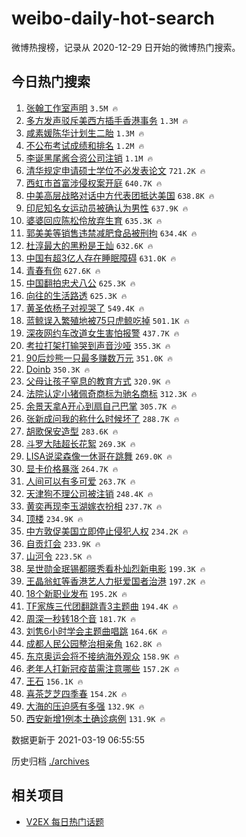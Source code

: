 # weibo-daily-hot-search

微博热搜榜，记录从 2020-12-29 日开始的微博热门搜索。

## 今日热门搜索

<!-- BEGIN -->

1. [张翰工作室声明](https://s.weibo.com/weibo?q=%23%E5%BC%A0%E7%BF%B0%E5%B7%A5%E4%BD%9C%E5%AE%A4%E5%A3%B0%E6%98%8E%23&Refer=top) `3.5M 🔥`
1. [多方发声驳斥美西方插手香港事务](https://s.weibo.com/weibo?q=%23%E5%A4%9A%E6%96%B9%E5%8F%91%E5%A3%B0%E9%A9%B3%E6%96%A5%E7%BE%8E%E8%A5%BF%E6%96%B9%E6%8F%92%E6%89%8B%E9%A6%99%E6%B8%AF%E4%BA%8B%E5%8A%A1%23&Refer=top) `1.3M 🔥`
1. [咸素媛陈华计划生二胎](https://s.weibo.com/weibo?q=%E5%92%B8%E7%B4%A0%E5%AA%9B%E9%99%88%E5%8D%8E%E8%AE%A1%E5%88%92%E7%94%9F%E4%BA%8C%E8%83%8E&Refer=top) `1.3M 🔥`
1. [不公布考试成绩和排名](https://s.weibo.com/weibo?q=%23%E4%B8%8D%E5%85%AC%E5%B8%83%E8%80%83%E8%AF%95%E6%88%90%E7%BB%A9%E5%92%8C%E6%8E%92%E5%90%8D%23&Refer=top) `1.2M 🔥`
1. [李诞黑尾酱合资公司注销](https://s.weibo.com/weibo?q=%E6%9D%8E%E8%AF%9E%E9%BB%91%E5%B0%BE%E9%85%B1%E5%90%88%E8%B5%84%E5%85%AC%E5%8F%B8%E6%B3%A8%E9%94%80&Refer=top) `1.1M 🔥`
1. [清华规定申请硕士学位不必发表论文](https://s.weibo.com/weibo?q=%23%E6%B8%85%E5%8D%8E%E8%A7%84%E5%AE%9A%E7%94%B3%E8%AF%B7%E7%A1%95%E5%A3%AB%E5%AD%A6%E4%BD%8D%E4%B8%8D%E5%BF%85%E5%8F%91%E8%A1%A8%E8%AE%BA%E6%96%87%23&Refer=top) `721.2K 🔥`
1. [西虹市首富涉侵权案开庭](https://s.weibo.com/weibo?q=%23%E8%A5%BF%E8%99%B9%E5%B8%82%E9%A6%96%E5%AF%8C%E6%B6%89%E4%BE%B5%E6%9D%83%E6%A1%88%E5%BC%80%E5%BA%AD%23&Refer=top) `640.7K 🔥`
1. [中美高层战略对话中方代表团抵达美国](https://s.weibo.com/weibo?q=%23%E4%B8%AD%E7%BE%8E%E9%AB%98%E5%B1%82%E6%88%98%E7%95%A5%E5%AF%B9%E8%AF%9D%E4%B8%AD%E6%96%B9%E4%BB%A3%E8%A1%A8%E5%9B%A2%E6%8A%B5%E8%BE%BE%E7%BE%8E%E5%9B%BD%23&Refer=top) `638.8K 🔥`
1. [印尼知名女运动员被确认为男性](https://s.weibo.com/weibo?q=%E5%8D%B0%E5%B0%BC%E7%9F%A5%E5%90%8D%E5%A5%B3%E8%BF%90%E5%8A%A8%E5%91%98%E8%A2%AB%E7%A1%AE%E8%AE%A4%E4%B8%BA%E7%94%B7%E6%80%A7&Refer=top) `637.9K 🔥`
1. [婆婆回应陈松伶放弃生育](https://s.weibo.com/weibo?q=%23%E5%A9%86%E5%A9%86%E5%9B%9E%E5%BA%94%E9%99%88%E6%9D%BE%E4%BC%B6%E6%94%BE%E5%BC%83%E7%94%9F%E8%82%B2%23&Refer=top) `635.3K 🔥`
1. [郭美美等销售违禁减肥食品被刑拘](https://s.weibo.com/weibo?q=%23%E9%83%AD%E7%BE%8E%E7%BE%8E%E7%AD%89%E9%94%80%E5%94%AE%E8%BF%9D%E7%A6%81%E5%87%8F%E8%82%A5%E9%A3%9F%E5%93%81%E8%A2%AB%E5%88%91%E6%8B%98%23&Refer=top) `634.4K 🔥`
1. [杜淳最大的黑粉是王灿](https://s.weibo.com/weibo?q=%23%E6%9D%9C%E6%B7%B3%E6%9C%80%E5%A4%A7%E7%9A%84%E9%BB%91%E7%B2%89%E6%98%AF%E7%8E%8B%E7%81%BF%23&Refer=top) `632.6K 🔥`
1. [中国有超3亿人存在睡眠障碍](https://s.weibo.com/weibo?q=%23%E4%B8%AD%E5%9B%BD%E6%9C%89%E8%B6%853%E4%BA%BF%E4%BA%BA%E5%AD%98%E5%9C%A8%E7%9D%A1%E7%9C%A0%E9%9A%9C%E7%A2%8D%23&Refer=top) `631.0K 🔥`
1. [青春有你](https://s.weibo.com/weibo?q=%E9%9D%92%E6%98%A5%E6%9C%89%E4%BD%A0&Refer=top) `627.6K 🔥`
1. [中国翻拍忠犬八公](https://s.weibo.com/weibo?q=%23%E4%B8%AD%E5%9B%BD%E7%BF%BB%E6%8B%8D%E5%BF%A0%E7%8A%AC%E5%85%AB%E5%85%AC%23&Refer=top) `625.3K 🔥`
1. [向往的生活路透](https://s.weibo.com/weibo?q=%23%E5%90%91%E5%BE%80%E7%9A%84%E7%94%9F%E6%B4%BB%E8%B7%AF%E9%80%8F%23&Refer=top) `625.3K 🔥`
1. [黄圣依杨子对视哭了](https://s.weibo.com/weibo?q=%23%E9%BB%84%E5%9C%A3%E4%BE%9D%E6%9D%A8%E5%AD%90%E5%AF%B9%E8%A7%86%E5%93%AD%E4%BA%86%23&Refer=top) `549.4K 🔥`
1. [蓝鲸误入繁殖地被75只虎鲸吃掉](https://s.weibo.com/weibo?q=%23%E8%93%9D%E9%B2%B8%E8%AF%AF%E5%85%A5%E7%B9%81%E6%AE%96%E5%9C%B0%E8%A2%AB75%E5%8F%AA%E8%99%8E%E9%B2%B8%E5%90%83%E6%8E%89%23&Refer=top) `501.1K 🔥`
1. [深夜网约车改道女生害怕报警](https://s.weibo.com/weibo?q=%23%E6%B7%B1%E5%A4%9C%E7%BD%91%E7%BA%A6%E8%BD%A6%E6%94%B9%E9%81%93%E5%A5%B3%E7%94%9F%E5%AE%B3%E6%80%95%E6%8A%A5%E8%AD%A6%23&Refer=top) `437.7K 🔥`
1. [考拉打架打输哭到声音沙哑](https://s.weibo.com/weibo?q=%23%E8%80%83%E6%8B%89%E6%89%93%E6%9E%B6%E6%89%93%E8%BE%93%E5%93%AD%E5%88%B0%E5%A3%B0%E9%9F%B3%E6%B2%99%E5%93%91%23&Refer=top) `355.3K 🔥`
1. [90后炒熊一只最多赚数万元](https://s.weibo.com/weibo?q=90%E5%90%8E%E7%82%92%E7%86%8A%E4%B8%80%E5%8F%AA%E6%9C%80%E5%A4%9A%E8%B5%9A%E6%95%B0%E4%B8%87%E5%85%83&Refer=top) `351.0K 🔥`
1. [Doinb](https://s.weibo.com/weibo?q=Doinb&Refer=top) `350.3K 🔥`
1. [父母让孩子窒息的教育方式](https://s.weibo.com/weibo?q=%E7%88%B6%E6%AF%8D%E8%AE%A9%E5%AD%A9%E5%AD%90%E7%AA%92%E6%81%AF%E7%9A%84%E6%95%99%E8%82%B2%E6%96%B9%E5%BC%8F&Refer=top) `320.9K 🔥`
1. [法院认定小猪佩奇商标为驰名商标](https://s.weibo.com/weibo?q=%E6%B3%95%E9%99%A2%E8%AE%A4%E5%AE%9A%E5%B0%8F%E7%8C%AA%E4%BD%A9%E5%A5%87%E5%95%86%E6%A0%87%E4%B8%BA%E9%A9%B0%E5%90%8D%E5%95%86%E6%A0%87&Refer=top) `312.3K 🔥`
1. [余景天拿A开心到扇自己巴掌](https://s.weibo.com/weibo?q=%E4%BD%99%E6%99%AF%E5%A4%A9%E6%8B%BFA%E5%BC%80%E5%BF%83%E5%88%B0%E6%89%87%E8%87%AA%E5%B7%B1%E5%B7%B4%E6%8E%8C&Refer=top) `305.7K 🔥`
1. [张新成问我的称什么时候坏了](https://s.weibo.com/weibo?q=%23%E5%BC%A0%E6%96%B0%E6%88%90%E9%97%AE%E6%88%91%E7%9A%84%E7%A7%B0%E4%BB%80%E4%B9%88%E6%97%B6%E5%80%99%E5%9D%8F%E4%BA%86%23&Refer=top) `288.7K 🔥`
1. [胡歌保安造型](https://s.weibo.com/weibo?q=%23%E8%83%A1%E6%AD%8C%E4%BF%9D%E5%AE%89%E9%80%A0%E5%9E%8B%23&Refer=top) `283.6K 🔥`
1. [斗罗大陆超长花絮](https://s.weibo.com/weibo?q=%23%E6%96%97%E7%BD%97%E5%A4%A7%E9%99%86%E8%B6%85%E9%95%BF%E8%8A%B1%E7%B5%AE%23&Refer=top) `269.3K 🔥`
1. [LISA说梁森像一休哥在跳舞](https://s.weibo.com/weibo?q=%23LISA%E8%AF%B4%E6%A2%81%E6%A3%AE%E5%83%8F%E4%B8%80%E4%BC%91%E5%93%A5%E5%9C%A8%E8%B7%B3%E8%88%9E%23&Refer=top) `269.0K 🔥`
1. [显卡价格暴涨](https://s.weibo.com/weibo?q=%E6%98%BE%E5%8D%A1%E4%BB%B7%E6%A0%BC%E6%9A%B4%E6%B6%A8&Refer=top) `264.7K 🔥`
1. [人间可以有多可爱](https://s.weibo.com/weibo?q=%23%E4%BA%BA%E9%97%B4%E5%8F%AF%E4%BB%A5%E6%9C%89%E5%A4%9A%E5%8F%AF%E7%88%B1%23&Refer=top) `263.7K 🔥`
1. [天津狗不理公司被注销](https://s.weibo.com/weibo?q=%23%E5%A4%A9%E6%B4%A5%E7%8B%97%E4%B8%8D%E7%90%86%E5%85%AC%E5%8F%B8%E8%A2%AB%E6%B3%A8%E9%94%80%23&Refer=top) `248.4K 🔥`
1. [黄奕再现李玉湖嫁衣扮相](https://s.weibo.com/weibo?q=%23%E9%BB%84%E5%A5%95%E5%86%8D%E7%8E%B0%E6%9D%8E%E7%8E%89%E6%B9%96%E5%AB%81%E8%A1%A3%E6%89%AE%E7%9B%B8%23&Refer=top) `237.7K 🔥`
1. [顶楼](https://s.weibo.com/weibo?q=%E9%A1%B6%E6%A5%BC&Refer=top) `234.9K 🔥`
1. [中方敦促美国立即停止侵犯人权](https://s.weibo.com/weibo?q=%E4%B8%AD%E6%96%B9%E6%95%A6%E4%BF%83%E7%BE%8E%E5%9B%BD%E7%AB%8B%E5%8D%B3%E5%81%9C%E6%AD%A2%E4%BE%B5%E7%8A%AF%E4%BA%BA%E6%9D%83&Refer=top) `234.2K 🔥`
1. [自贡灯会](https://s.weibo.com/weibo?q=%E8%87%AA%E8%B4%A1%E7%81%AF%E4%BC%9A&Refer=top) `233.9K 🔥`
1. [山河令](https://s.weibo.com/weibo?q=%E5%B1%B1%E6%B2%B3%E4%BB%A4&Refer=top) `223.5K 🔥`
1. [吴世勋金珉锡都暻秀看朴灿烈新电影](https://s.weibo.com/weibo?q=%23%E5%90%B4%E4%B8%96%E5%8B%8B%E9%87%91%E7%8F%89%E9%94%A1%E9%83%BD%E6%9A%BB%E7%A7%80%E7%9C%8B%E6%9C%B4%E7%81%BF%E7%83%88%E6%96%B0%E7%94%B5%E5%BD%B1%23&Refer=top) `199.3K 🔥`
1. [王晶翁虹等香港艺人力挺爱国者治港](https://s.weibo.com/weibo?q=%23%E7%8E%8B%E6%99%B6%E7%BF%81%E8%99%B9%E7%AD%89%E9%A6%99%E6%B8%AF%E8%89%BA%E4%BA%BA%E5%8A%9B%E6%8C%BA%E7%88%B1%E5%9B%BD%E8%80%85%E6%B2%BB%E6%B8%AF%23&Refer=top) `197.2K 🔥`
1. [18个新职业发布](https://s.weibo.com/weibo?q=%2318%E4%B8%AA%E6%96%B0%E8%81%8C%E4%B8%9A%E5%8F%91%E5%B8%83%23&Refer=top) `195.2K 🔥`
1. [TF家族三代团翻跳青3主题曲](https://s.weibo.com/weibo?q=%23TF%E5%AE%B6%E6%97%8F%E4%B8%89%E4%BB%A3%E5%9B%A2%E7%BF%BB%E8%B7%B3%E9%9D%923%E4%B8%BB%E9%A2%98%E6%9B%B2%23&Refer=top) `194.4K 🔥`
1. [周深一秒转18个音](https://s.weibo.com/weibo?q=%23%E5%91%A8%E6%B7%B1%E4%B8%80%E7%A7%92%E8%BD%AC18%E4%B8%AA%E9%9F%B3%23&Refer=top) `181.7K 🔥`
1. [刘隽6小时学会主题曲唱跳](https://s.weibo.com/weibo?q=%23%E5%88%98%E9%9A%BD6%E5%B0%8F%E6%97%B6%E5%AD%A6%E4%BC%9A%E4%B8%BB%E9%A2%98%E6%9B%B2%E5%94%B1%E8%B7%B3%23&Refer=top) `164.6K 🔥`
1. [成都人民公园整治相亲角](https://s.weibo.com/weibo?q=%23%E6%88%90%E9%83%BD%E4%BA%BA%E6%B0%91%E5%85%AC%E5%9B%AD%E6%95%B4%E6%B2%BB%E7%9B%B8%E4%BA%B2%E8%A7%92%23&Refer=top) `162.8K 🔥`
1. [东京奥运会将不接纳海外观众](https://s.weibo.com/weibo?q=%23%E4%B8%9C%E4%BA%AC%E5%A5%A5%E8%BF%90%E4%BC%9A%E5%B0%86%E4%B8%8D%E6%8E%A5%E7%BA%B3%E6%B5%B7%E5%A4%96%E8%A7%82%E4%BC%97%23&Refer=top) `158.9K 🔥`
1. [老年人打新冠疫苗需注意哪些](https://s.weibo.com/weibo?q=%23%E8%80%81%E5%B9%B4%E4%BA%BA%E6%89%93%E6%96%B0%E5%86%A0%E7%96%AB%E8%8B%97%E9%9C%80%E6%B3%A8%E6%84%8F%E5%93%AA%E4%BA%9B%23&Refer=top) `157.2K 🔥`
1. [王石](https://s.weibo.com/weibo?q=%E7%8E%8B%E7%9F%B3&Refer=top) `156.1K 🔥`
1. [喜茶芝芝四季春](https://s.weibo.com/weibo?q=%23%E5%96%9C%E8%8C%B6%E8%8A%9D%E8%8A%9D%E5%9B%9B%E5%AD%A3%E6%98%A5%23&Refer=top) `154.2K 🔥`
1. [大海的压迫感有多强](https://s.weibo.com/weibo?q=%23%E5%A4%A7%E6%B5%B7%E7%9A%84%E5%8E%8B%E8%BF%AB%E6%84%9F%E6%9C%89%E5%A4%9A%E5%BC%BA%23&Refer=top) `132.9K 🔥`
1. [西安新增1例本土确诊病例](https://s.weibo.com/weibo?q=%23%E8%A5%BF%E5%AE%89%E6%96%B0%E5%A2%9E1%E4%BE%8B%E6%9C%AC%E5%9C%9F%E7%A1%AE%E8%AF%8A%E7%97%85%E4%BE%8B%23&Refer=top) `131.9K 🔥`

数据更新于 2021-03-19 06:55:55

<!-- END -->

历史归档 [./archives](./archives)

## 相关项目

- [V2EX 每日热门话题](https://github.com/boojack/v2ex-daily-hot-topic)
